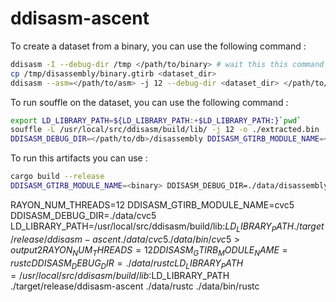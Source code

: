 
# ddisasm-ascent

To create a dataset from a binary, you can use the following command :
```bash
ddisasm -I --debug-dir /tmp </path/to/binary> # wait this this command to finish or throw an error
cp /tmp/disassembly/binary.gtirb <dataset_dir>
ddisasm --asm=</path/to/asm> -j 12 --debug-dir <dataset_dir> </path/to/binary>
```

To run souffle on the dataset, you can use the following command :
```bash
export LD_LIBRARY_PATH=${LD_LIBRARY_PATH:+$LD_LIBRARY_PATH:}`pwd`
souffle -L /usr/local/src/ddisasm/build/lib/ -j 12 -o ./extracted.bin ./ddisasm.dl
DDISASM_DEBUG_DIR=</path/to/db>/disassembly DDISASM_GTIRB_MODULE_NAME=<binary> /usr/bin/time -v ./extracted.bin -j 16  -F </path/to/db>/disassembly -D </path/to/result>
```

To run this artifacts you can use :
```bash
cargo build --release
DDISASM_GTIRB_MODULE_NAME=<binary> DDISASM_DEBUG_DIR=./data/disassembly/ LD_LIBRARY_PATH=/usr/local/src/ddisasm/build/lib:$LD_LIBRARY_PATH ./target/release/ddisasm-ascent ./data </path/to/binary>
```


RAYON_NUM_THREADS=12 DDISASM_GTIRB_MODULE_NAME=cvc5 DDISASM_DEBUG_DIR=./data/cvc5 LD_LIBRARY_PATH=/usr/local/src/ddisasm/build/lib:$LD_LIBRARY_PATH ./target/release/ddisasm-ascent ./data/cvc5 ./data/bin/cvc5 > output2
RAYON_NUM_THREADS=12 DDISASM_GTIRB_MODULE_NAME=rustc DDISASM_DEBUG_DIR=./data/rustc LD_LIBRARY_PATH=/usr/local/src/ddisasm/build/lib:$LD_LIBRARY_PATH ./target/release/ddisasm-ascent ./data/rustc ./data/bin/rustc

